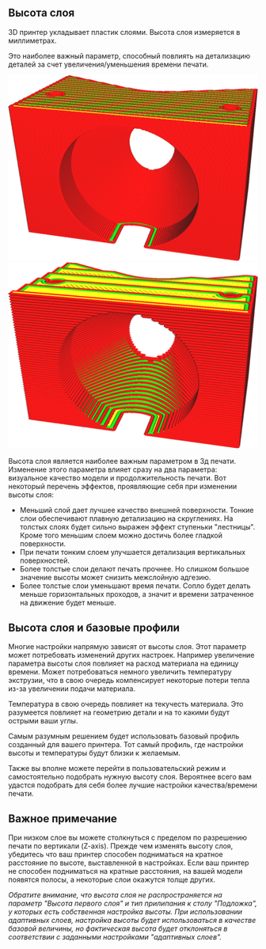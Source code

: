 Высота слоя
----
3D принтер укладывает пластик слоями. Высота слоя измеряется в миллиметрах.

Это наиболее важный параметр, способный повлиять на детализацию деталей за счет увеличения/уменьшения времени печати.

![Высота слоя 0.1mm ](../../../articles/images/layer_height_0.1.png)
![Высота слоя 0.3mm ](../../../articles/images/layer_height_0.3.png)

Высота слоя является наиболее важным параметром в 3д печати. Изменение этого параметра влияет сразу на два параметра: визуальное качество модели и продолжительность печати. 
Вот некоторый перечень эффектов, проявляющие себя при изменении высоты слоя:

* Меньший слой дает лучшее качество внешней поверхности. Тонкие слои обеспечивают плавную детализацию на скруглениях. На толстых слоях будет сильно выражен эффект ступеньки "лестницы". Кроме того меньшим слоем можно достичь более гладкой поверхности.
* При печати тонким слоем улучшается детализация вертикальных поверхностей.
* Более толстые слои делают печать прочнее. Но слишком большое значение высоты может снизить межслойную адгезию.
* Более толстые слои уменьшают время печати. Сопло будет делать меньше горизонтальных проходов, а значит и времени затраченное на движение будет меньше.

Высота слоя и базовые профили
----

Многие настройки напрямую зависят от высоты слоя. Этот параметр может потребовать изменений других настроек. Например увеличение параметра высоты слоя повлияет на расход материала на единицу времени. Может потребоваться немного увеличить температуру экструзии, что в свою очередь компенсирует некоторые потери тепла из-за увеличении подачи материала.

Температура в свою очередь повлияет на текучесть материала.  Это разумеется повлияет на геометрию детали и на то какими будут острыми ваши углы.

Самым разумным решением будет использовать базовый профиль созданный для вашего принтера. Тот самый профиль, где настройки высоты и температуры будут близки к желаемым.

Также вы вполне можете перейти в пользовательский режим и самостоятельно подобрать нужную высоту слоя. Вероятнее всего вам удастся подобрать для себя более лучшие настройки качества/времени печати.

Важное примечание
----

При низком слое вы можете столкнуться с пределом по разрешению печати по вертикали (Z-axis). Прежде чем изменять высоту слоя, убедитесь что ваш принтер способен подниматься на кратное расстояние по высоте, выставленной в настройках. Если ваш принтер не способен подниматься на кратные расстояния, на вашей модели появятся полосы, а некоторые слои окажутся толще других.

*Обратите внимание, что высота слоя не распространяется на параметр "Высота первого слоя" и тип прилипания к столу "Подложка", у которых есть собственная настройка высоты. При использовании адаптивных слоев, настройка высоты будет использоваться в качестве базовой величины, но фактическая высота будет отклоняться в соответствии с заданными настройками "адаптивных слоев".*